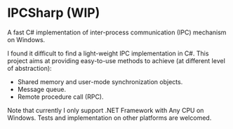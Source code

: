 # IPCSharp (WIP)
A fast C# implementation of inter-process communication (IPC) mechanism on Windows.

I found it difficult to find a light-weight IPC implementation in C#. This project 
aims at providing easy-to-use methods to achieve (at different level of abstraction):

* Shared memory and user-mode synchronization objects.
* Message queue.
* Remote procedure call (RPC).

Note that currently I only support .NET Framework with Any CPU on Windows. Tests 
and implementation on other platforms are welcomed.
